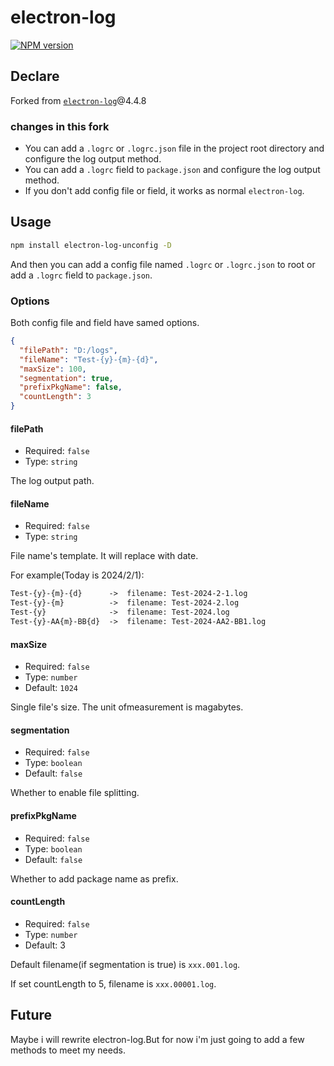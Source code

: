 # electron-log

[![NPM version](https://img.shields.io/npm/v/electron-log-unconfig)](https://www.npmjs.com/packages/electron-log-unconfig)

## Declare

Forked from [`electron-log`](https://github.com/megahertz/electron-log/tree/v4.4.8)@4.4.8

### changes in this fork

- You can add a `.logrc` or `.logrc.json` file in the project root directory and configure the log output method.
- You can add a `.logrc` field to `package.json` and configure the log output method.
- If you don't add config file or field, it works as normal `electron-log`.

## Usage

```bash
npm install electron-log-unconfig -D
```

And then you can add a config file named `.logrc` or `.logrc.json` to root or add a `.logrc` field to `package.json`.

### Options

Both config file and field have samed options.

```json
{
  "filePath": "D:/logs",
  "fileName": "Test-{y}-{m}-{d}",
  "maxSize": 100,
  "segmentation": true,
  "prefixPkgName": false,
  "countLength": 3
}
```

#### filePath

- Required: `false`
- Type: `string`

The log output path.

#### fileName

- Required: `false`
- Type: `string`

File name's template. It will replace with date.

For example(Today is 2024/2/1):

```txt
Test-{y}-{m}-{d}      ->  filename: Test-2024-2-1.log
Test-{y}-{m}          ->  filename: Test-2024-2.log
Test-{y}              ->  filename: Test-2024.log
Test-{y}-AA{m}-BB{d}  ->  filename: Test-2024-AA2-BB1.log
```

#### maxSize

- Required: `false`
- Type: `number`
- Default: `1024`

Single file's size. The unit ofmeasurement is magabytes.

#### segmentation

- Required: `false`
- Type: `boolean`
- Default: `false`

Whether to enable file splitting.

#### prefixPkgName

- Required: `false`
- Type: `boolean`
- Default: `false`

Whether to add package name as prefix.

#### countLength

- Required: `false`
- Type: `number`
- Default: 3

Default filename(if segmentation is true) is `xxx.001.log`.

If set countLength to 5, filename is `xxx.00001.log`.

## Future

Maybe i will rewrite electron-log.But for now i'm just going to add a few methods to meet my needs.
